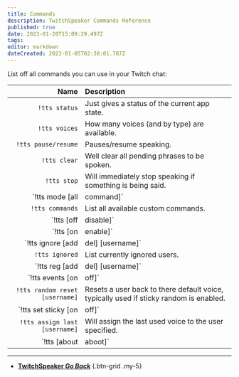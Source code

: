 ```yaml
---
title: Commands
description: TwitchSpeaker Commands Reference
published: true
date: 2023-01-20T15:09:29.497Z
tags: 
editor: markdown
dateCreated: 2023-01-05T02:38:01.787Z
---
```


List off all commands you can use in your Twitch chat:

Name | Description
----:|:------------
`!tts status` | Just gives a status of the current app state.
`!tts voices` | How many voices (and by type) are available.
`!tts pause/resume` | Pauses/resume speaking.
`!tts clear` | Well clear all pending phrases to be spoken.
`!tts stop` | Will immediately stop speaking if something is being said.
`!tts mode [all|command]` | Toggle between needing a command to speak and saying everything.
`!tts commands` | List all available custom commands.
`!tts [off|disable]` | Clears, stops and disables speaking.
`!tts [on|enable]` | Enables speaking.
`!tts ignore [add|del] [username]` | Sets the ignore status of the specified user.
`!tts ignored` | List currently ignored users.
`!tts reg [add|del] [username]` | Add or remove user from being a regular.
`!tts events [on|off]` | Toggle speaking of all events (subs, cheer, etc).
`!tts random reset [username]` | Resets a user back to there default voice, typically used if sticky random is enabled.
`!tts set sticky [on|off]` | Sets the sticky mode, if users are set to random, there first spoken voice will stick for the duration, unless reset using the above.
`!tts assign last [username]` | Will assign the last used voice to the user specified.
`!tts [about|aboot]` | Sends to chat the information about your TwitchSpeaker instance.

---

- [<i class="mdi mdi-chevron-left"></i>**TwitchSpeaker *Go Back***](/TwitchSpeaker)
{.btn-grid .my-5}